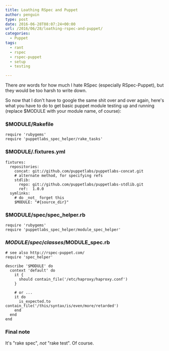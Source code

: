 ```yaml
---
title: Loathing RSpec and Puppet
author: penguin
type: post
date: 2016-06-28T08:07:24+00:00
url: /2016/06/28/loathing-rspec-and-puppet/
categories:
  - Puppet
tags:
  - rant
  - rspec
  - rspec-puppet
  - setup
  - testing

---
```

There _are_ words for how much I hate RSpec (especially RSpec-Puppet), but they would be too harsh to write down.

So now that I don't have to google the same shit over and over again, here's what you have to do to get basic puppet module testing up and running (replace $MODULE with your module name, of course):

### $MODULE/Rakefile

```
require 'rubygems'
require 'puppetlabs_spec_helper/rake_tasks'
```

### $MODULE/.fixtures.yml

```
fixtures:
  repositories:
    concat: git://github.com/puppetlabs/puppetlabs-concat.git
    # alternate method, for specifying refs
    stdlib: 
      repo: git://github.com/puppetlabs/puppetlabs-stdlib.git
      ref:  1.0.0
  symlinks:
    # do _not_ forget this
    $MODULE: "#{source_dir}"
```

### $MODULE/spec/spec_helper.rb

```
require 'rubygems'
require 'puppetlabs_spec_helper/module_spec_helper'
```

### $MODULE/spec/classes/$MODULE_spec.rb

```
# see also http://rspec-puppet.com/
require 'spec_helper'

describe '$MODULE' do
  context 'default' do
    it {
      should contain_file('/etc/haproxy/haproxy.conf')
    }

    # or ...
    it do
      is_expected.to contain_file('/this/syntax/is/even/more/retarded')
    end
  end
end
```

### Final note

It's "rake spec", _not_ "rake test". Of course.
